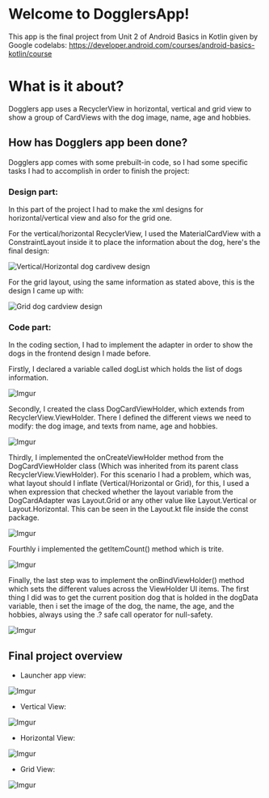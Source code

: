# Welcome to DogglersApp!

This app is the final project from Unit 2 of Android Basics in Kotlin given by Google codelabs: https://developer.android.com/courses/android-basics-kotlin/course


# What is it about?

Dogglers app uses a RecyclerView in horizontal, vertical and grid view to show a group of CardViews with the dog image, name, age and hobbies.



## How has Dogglers app been done?

Dogglers app comes with some prebuilt-in code, so I had some specific tasks I had to accomplish in order to finish the project:

### Design part:

In this part of the project I had to make the xml designs for horizontal/vertical view and also for the grid one.

For the vertical/horizontal RecyclerView, I used the MaterialCardView with a ConstraintLayout inside it to place the information about the dog, here's the final design:

![Vertical/Horizontal dog cardivew design](https://i.imgur.com/BGN5hqS.png)

For the grid layout, using the same information as stated above, this is the design I came up with:

![Grid dog cardview design](https://i.imgur.com/uOZu1ev.png)


### Code part:

In the coding section, I had to implement the adapter in order to show the dogs in the frontend design I made before.

Firstly, I declared a variable called dogList which holds the list of dogs information.

![Imgur](https://i.imgur.com/8eELkFr.png)

Secondly, I created the class DogCardViewHolder, which extends from RecyclerView.ViewHolder. There I defined the different views we need to modify:
the dog image, and texts from name, age and hobbies.

![Imgur](https://i.imgur.com/dCYBl9r.png)

Thirdly, I implemented the onCreateViewHolder method from the DogCardViewHolder class (Which was inherited from its parent class RecyclerView.ViewHolder). For this scenario I had a problem, which was, what layout should I inflate (Vertical/Horizontal or Grid), for this, I used a when expression that checked whether the layout variable from the DogCardAdapter was Layout.Grid or any other value like Layout.Vertical or Layout.Horizontal. This can be seen in the Layout.kt file inside the const package.

![Imgur](https://i.imgur.com/CiKmmgp.png)

Fourthly i implemented the getItemCount() method which is trite.

![Imgur](https://i.imgur.com/mkyYD5Z.png)

Finally, the last step was to implement the onBindViewHolder() method which sets the different values across the ViewHolder UI items. The first thing I did was to get the current position dog that is holded in the dogData variable, then i set the image of the dog,  the name, the age, and the hobbies, always using the .? safe call operator for null-safety.

![Imgur](https://i.imgur.com/nG7HR4X.png)



## Final project overview

- Launcher app view:

![Imgur](https://i.imgur.com/b2apNk9.png)

- Vertical View:

![Imgur](https://i.imgur.com/Ol31Ty4.png)

- Horizontal View:

![Imgur](https://i.imgur.com/o4w6PII.png)

- Grid View:

![Imgur](https://i.imgur.com/wbsM0xm.png)
